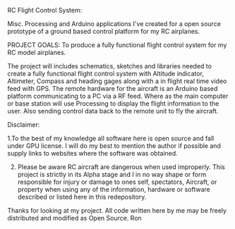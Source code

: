 RC Flight Control System:

Misc. Processing and Arduino applications I've created for a open source prototype of a ground based control
platform for my RC airplanes.

PROJECT GOALS: To produce a fully functional flight control system for my RC model airplanes.

The project will includes schematics, sketches and libraries needed to create a fully functional flight control
system with Altitude indicator, Altimeter, Compass and heading gages along with a in flight real time video feed
with GPS. The remote hardware for the aircraft is an Arduino based platform communicating to a PC via a RF feed.
Where as the main computer or base station will use Processing to display the flight information to the user.
Also sending control data back to the remote unit to fly the aircraft.

Disclaimer:

1.To the best of my knowledge all software here is open source and fall under GPU license. I will do my best to
mention the author if possible and supply links to websites where the software was obtained.

2. Please be aware RC aircraft are dangerous when used improperly. This project is strictly in its Alpha stage
and I in no way shape or form responsible for injury or damage to ones self, spectators, Aircraft, or property
when using any of the information, hardware or software described or listed here in this redepository.

Thanks for looking at my project. All code written here by me may be freely distributed and modified as Open Source.
Ron
